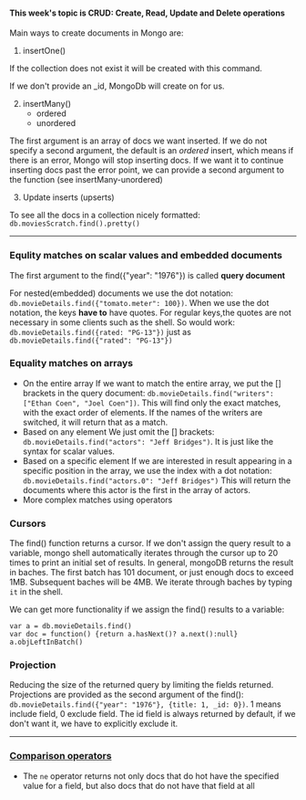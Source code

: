 #### This week's topic is CRUD: Create, Read, Update and Delete operations

Main ways to create documents in Mongo are:
1. insertOne()

If the collection does not exist it will be created with this command.

If we don't provide an _id, MongoDb will create on for us.

2. insertMany()
    - ordered
    - unordered

The first argument is an array of docs we want inserted. If we do not specify a second argument, the default is an *ordered* insert, which means if there is an error, Mongo will stop inserting docs. If we want it to continue inserting docs past the error point, we can provide a second argument to the function (see insertMany-unordered)

3. Update inserts (upserts)

To see all the docs in a collection nicely formatted: `db.moviesScratch.find().pretty()`
<hr/>

### Equlity matches on scalar values and embedded documents
The first argument to the find({"year": "1976"}) is called **query document** 

For nested(embedded) documents we use the dot notation: `db.movieDetails.find({"tomato.meter": 100})`. When we use the dot notation, the keys **have to** have quotes. For regular keys,the quotes are not necessary in some clients such as the shell. So would work: `db.movieDetails.find({rated: "PG-13"})` just as `db.movieDetails.find({"rated": "PG-13"})`
### Equality matches on arrays

* On the entire array
If we want to match the entire array, we put the [] brackets in the query document: `db.movieDetails.find("writers": ["Ethan Coen", "Joel Coen"])`. This will find only the exact matches, with the exact order of elements. If the names of the writers are switched, it will return that as a match.
* Based on any element
We just omit the [] brackets: `db.movieDetails.find("actors": "Jeff Bridges")`. It is just like the syntax for scalar values.
* Based on a specific element
If we are interested in result appearing in a specific position in the array, we use the index with a dot notation:
`db.movieDetails.find("actors.0": "Jeff Bridges")`
This will return the documents where this actor is the first in the array of actors.
* More complex matches using operators 

### Cursors
The find() function returns a cursor. If we don't assign the query result to a variable, mongo shell automatically iterates through the cursor up to 20 times to print an initial set of results. In general, mongoDB returns the result in baches. The first batch has 101 document, or just enough docs to exceed 1MB. Subsequent baches will be 4MB. We iterate through baches by typing `it` in the shell.

We can get more functionality if we assign the find() results to a variable:

    var a = db.movieDetails.find()
    var doc = function() {return a.hasNext()? a.next():null} 
    a.objLeftInBatch()
### Projection
Reducing the size of the returned query by limiting the fields returned. Projections are provided as the second argument of the find():
`db.movieDetails.find({"year": "1976"}, {title: 1, _id: 0})`. 1 means include field, 0 exclude field. The id field is always returned by default, if we don't want it, we have to explicitly exclude it.
<hr/>

### [Comparison operators](https://docs.mongodb.com/manual/reference/operator/query-comparison/)

* The `ne` operator returns not only docs that do hot have the specified value for a field, but also docs that do not have that field at all